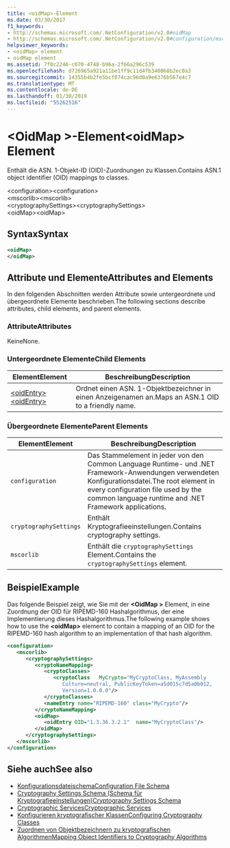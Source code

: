 ```yaml
---
title: <oidMap>-Element
ms.date: 03/30/2017
f1_keywords:
- http://schemas.microsoft.com/.NetConfiguration/v2.0#oidMap
- http://schemas.microsoft.com/.NetConfiguration/v2.0#configuration/mscorlib/cryptographySettings/oidMap
helpviewer_keywords:
- <oidMap> element
- oidMap element
ms.assetid: 7f0c2246-c070-4748-b96a-2f66a296c539
ms.openlocfilehash: d726965a921a11be1ff9c11d4fb348068b2ec0a3
ms.sourcegitcommit: 14355b4b2fe5bcf874cac96d0a9e6376b567e4c7
ms.translationtype: MT
ms.contentlocale: de-DE
ms.lasthandoff: 01/30/2019
ms.locfileid: "55262516"
---
```

# <a name="oidmap-element"></a><span data-ttu-id="95477-102">\<OidMap >-Element</span><span class="sxs-lookup"><span data-stu-id="95477-102">\<oidMap> Element</span></span>
<span data-ttu-id="95477-103">Enthält die ASN. 1-Objekt-ID (OID)-Zuordnungen zu Klassen.</span><span class="sxs-lookup"><span data-stu-id="95477-103">Contains ASN.1 object identifier (OID) mappings to classes.</span></span>  
  
 <span data-ttu-id="95477-104">\<configuration></span><span class="sxs-lookup"><span data-stu-id="95477-104">\<configuration></span></span>  
<span data-ttu-id="95477-105">\<mscorlib></span><span class="sxs-lookup"><span data-stu-id="95477-105">\<mscorlib></span></span>  
<span data-ttu-id="95477-106">\<cryptographySettings></span><span class="sxs-lookup"><span data-stu-id="95477-106">\<cryptographySettings></span></span>  
<span data-ttu-id="95477-107">\<oidMap></span><span class="sxs-lookup"><span data-stu-id="95477-107">\<oidMap></span></span>  
  
## <a name="syntax"></a><span data-ttu-id="95477-108">Syntax</span><span class="sxs-lookup"><span data-stu-id="95477-108">Syntax</span></span>  
  
```xml  
<oidMap>   
</oidMap>  
```  
  
## <a name="attributes-and-elements"></a><span data-ttu-id="95477-109">Attribute und Elemente</span><span class="sxs-lookup"><span data-stu-id="95477-109">Attributes and Elements</span></span>  
 <span data-ttu-id="95477-110">In den folgenden Abschnitten werden Attribute sowie untergeordnete und übergeordnete Elemente beschrieben.</span><span class="sxs-lookup"><span data-stu-id="95477-110">The following sections describe attributes, child elements, and parent elements.</span></span>  
  
### <a name="attributes"></a><span data-ttu-id="95477-111">Attribute</span><span class="sxs-lookup"><span data-stu-id="95477-111">Attributes</span></span>  
 <span data-ttu-id="95477-112">Keine</span><span class="sxs-lookup"><span data-stu-id="95477-112">None.</span></span>  
  
### <a name="child-elements"></a><span data-ttu-id="95477-113">Untergeordnete Elemente</span><span class="sxs-lookup"><span data-stu-id="95477-113">Child Elements</span></span>  
  
|<span data-ttu-id="95477-114">Element</span><span class="sxs-lookup"><span data-stu-id="95477-114">Element</span></span>|<span data-ttu-id="95477-115">Beschreibung</span><span class="sxs-lookup"><span data-stu-id="95477-115">Description</span></span>|  
|-------------|-----------------|  
|[<span data-ttu-id="95477-116">\<oidEntry></span><span class="sxs-lookup"><span data-stu-id="95477-116">\<oidEntry></span></span>](../../../../../docs/framework/configure-apps/file-schema/cryptography/oidentry-element.md)|<span data-ttu-id="95477-117">Ordnet einen ASN. 1-Objektbezeichner in einen Anzeigenamen an.</span><span class="sxs-lookup"><span data-stu-id="95477-117">Maps an ASN.1 OID to a friendly name.</span></span>|  
  
### <a name="parent-elements"></a><span data-ttu-id="95477-118">Übergeordnete Elemente</span><span class="sxs-lookup"><span data-stu-id="95477-118">Parent Elements</span></span>  
  
|<span data-ttu-id="95477-119">Element</span><span class="sxs-lookup"><span data-stu-id="95477-119">Element</span></span>|<span data-ttu-id="95477-120">Beschreibung</span><span class="sxs-lookup"><span data-stu-id="95477-120">Description</span></span>|  
|-------------|-----------------|  
|`configuration`|<span data-ttu-id="95477-121">Das Stammelement in jeder von den Common Language Runtime- und .NET Framework-Anwendungen verwendeten Konfigurationsdatei.</span><span class="sxs-lookup"><span data-stu-id="95477-121">The root element in every configuration file used by the common language runtime and .NET Framework applications.</span></span>|  
|`cryptographySettings`|<span data-ttu-id="95477-122">Enthält Kryptografieeinstellungen.</span><span class="sxs-lookup"><span data-stu-id="95477-122">Contains cryptography settings.</span></span>|  
|`mscorlib`|<span data-ttu-id="95477-123">Enthält die `cryptographySettings` Element.</span><span class="sxs-lookup"><span data-stu-id="95477-123">Contains the `cryptographySettings` element.</span></span>|  
  
## <a name="example"></a><span data-ttu-id="95477-124">Beispiel</span><span class="sxs-lookup"><span data-stu-id="95477-124">Example</span></span>  
 <span data-ttu-id="95477-125">Das folgende Beispiel zeigt, wie Sie mit der  **\<OidMap >** Element, in eine Zuordnung der OID für RIPEMD-160 Hashalgorithmus, der eine Implementierung dieses Hashalgorithmus.</span><span class="sxs-lookup"><span data-stu-id="95477-125">The following example shows how to use the **\<oidMap>** element to contain a mapping of an OID for the RIPEMD-160 hash algorithm to an implementation of that hash algorithm.</span></span>  
  
```xml  
<configuration>  
   <mscorlib>  
      <cryptographySettings>  
         <cryptoNameMapping>  
            <cryptoClasses>  
               <cryptoClass   MyCrypto="MyCryptoClass, MyAssembly  
                  Culture=neutral, PublicKeyToken=a5d015c7d5a0b012,  
                  Version=1.0.0.0"/>  
            </cryptoClasses>  
            <nameEntry name="RIPEMD-160" class="MyCrypto"/>  
         </cryptoNameMapping>  
         <oidMap>  
            <oidEntry OID="1.3.36.3.2.1"  name="MyCryptoClass"/>  
         </oidMap>  
      </cryptographySettings>  
   </mscorlib>  
</configuration>  
```  
  
## <a name="see-also"></a><span data-ttu-id="95477-126">Siehe auch</span><span class="sxs-lookup"><span data-stu-id="95477-126">See also</span></span>
- [<span data-ttu-id="95477-127">Konfigurationsdateischema</span><span class="sxs-lookup"><span data-stu-id="95477-127">Configuration File Schema</span></span>](../../../../../docs/framework/configure-apps/file-schema/index.md)
- [<span data-ttu-id="95477-128">Cryptography Settings Schema (Schema für Kryptografieeinstellungen)</span><span class="sxs-lookup"><span data-stu-id="95477-128">Cryptography Settings Schema</span></span>](../../../../../docs/framework/configure-apps/file-schema/cryptography/index.md)
- [<span data-ttu-id="95477-129">Cryptographic Services</span><span class="sxs-lookup"><span data-stu-id="95477-129">Cryptographic Services</span></span>](../../../../../docs/standard/security/cryptographic-services.md)
- [<span data-ttu-id="95477-130">Konfigurieren kryptografischer Klassen</span><span class="sxs-lookup"><span data-stu-id="95477-130">Configuring Cryptography Classes</span></span>](../../../../../docs/framework/configure-apps/configure-cryptography-classes.md)
- [<span data-ttu-id="95477-131">Zuordnen von Objektbezeichnern zu kryptografischen Algorithmen</span><span class="sxs-lookup"><span data-stu-id="95477-131">Mapping Object Identifiers to Cryptography Algorithms</span></span>](../../../../../docs/framework/configure-apps/map-object-identifiers-to-cryptography-algorithms.md)
